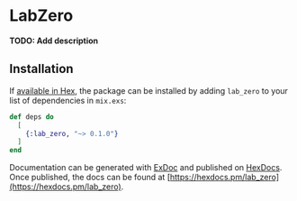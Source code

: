 # LabZero

**TODO: Add description**

## Installation

If [available in Hex](https://hex.pm/docs/publish), the package can be installed
by adding `lab_zero` to your list of dependencies in `mix.exs`:

```elixir
def deps do
  [
    {:lab_zero, "~> 0.1.0"}
  ]
end
```

Documentation can be generated with [ExDoc](https://github.com/elixir-lang/ex_doc)
and published on [HexDocs](https://hexdocs.pm). Once published, the docs can
be found at [https://hexdocs.pm/lab_zero](https://hexdocs.pm/lab_zero).

